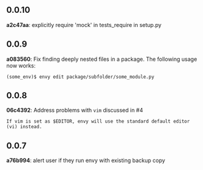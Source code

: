 
## 0.0.10

  **a2c47aa**: explicitly require 'mock' in tests_require in setup.py

## 0.0.9

  **a083560**: Fix finding deeply nested files in a package. The following usage now works:
  
  	(some_env)$ envy edit package/subfolder/some_module.py

## 0.0.8

  **06c4392**: Address problems with `vim` discussed in #4

	If vim is set as $EDITOR, envy will use the standard default editor (vi) instead.

## 0.0.7

  **a76b994**: alert user if they run envy with existing backup copy
